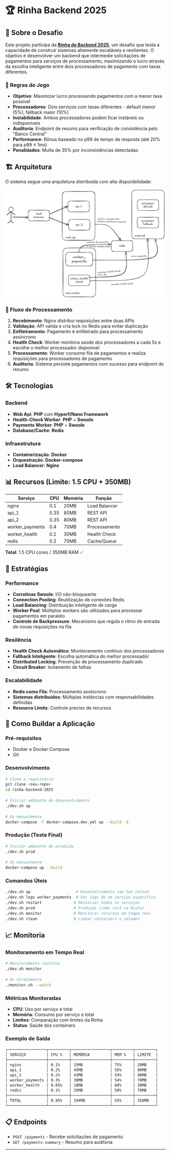 # 🏆 Rinha Backend 2025

## 🎯 Sobre o Desafio

Este projeto participa da **[Rinha de Backend 2025](https://github.com/zanfranceschi/rinha-de-backend-2025)**, um desafio que testa a capacidade de construir sistemas altamente escaláveis e resilientes. O objetivo é desenvolver um backend que intermedie solicitações de pagamentos para serviços de processamento, maximizando o lucro através da escolha inteligente entre dois processadores de pagamento com taxas diferentes.

### 🎲 Regras do Jogo
- **Objetivo**: Maximizar lucro processando pagamentos com a menor taxa possível
- **Processadores**: Dois serviços com taxas diferentes - default menor (5%), fallback maior (10%)
- **Instabilidade**: Ambos processadores podem ficar instáveis ou indisponíveis
- **Auditoria**: Endpoint de resumo para verificação de consistência pelo "Banco Central"
- **Performance**: Bônus baseado no p99 de tempo de resposta (até 20% para p99 ≤ 1ms)
- **Penalidades**: Multa de 35% por inconsistências detectadas

## 🏗️ Arquitetura

O sistema segue uma arquitetura distribuída com alta disponibilidade:

![Diagrama de Arquitetura](rinha-backend-2025-arquitetura.png)


### 🔄 Fluxo de Processamento
1. **Recebimento**: Nginx distribui requisições entre duas APIs
2. **Validação**: API valida e cria lock no Redis para evitar duplicação
3. **Enfileiramento**: Pagamento é enfileirado para processamento assíncrono
4. **Health Check**: Worker monitora saúde dos processadores a cada 5s e escolhe o melhor processador disponível
5. **Processamento**: Worker consome fila de pagamentos e realiza requisições para processadores de pagamento
6. **Auditoria**: Sistema persiste pagamentos com sucesso para endpoint de resumo

## 🛠️ Tecnologias

### Backend
- **Web Api**: **PHP** com **Hyperf/Nano Framework**
- **Health-Check Worker**: **PHP** + **Swoole**
- **Payments Worker**: **PHP** + **Swoole**
- **Database/Cache**: **Redis**

### Infraestrutura
- **Containerização**: **Docker**
- **Orquestração**: **Docker-compose**
- **Load Balancer**: **Nginx**

## 📊 Recursos (Limite: 1.5 CPU + 350MB)

| Serviço | CPU | Memória | Função |
|---------|-----|---------|---------|
| nginx | 0.1 | 20MB | Load Balancer |
| api_1 | 0.35 | 80MB | REST API |
| api_2 | 0.35 | 80MB | REST API |
| worker_payments | 0.4 | 70MB | Processamento |
| worker_health | 0.1 | 30MB | Health Check |
| redis | 0.2 | 70MB | Cache/Queue |

**Total**: 1.5 CPU cores / 350MB RAM ✅

## 🎯 Estratégias

### Performance
- **Corrotinas Swoole**: I/O não-bloqueante
- **Connection Pooling**: Reutilização de conexões Redis
- **Load Balancing**: Distribuição inteligente de carga
- **Worker Pool**: Múltiplos workers são utilizados para processar pagamentos em paralelo
- **Controle de Backpressure**: Mecanismo que regula o ritmo de entrada de novas requisições na fila

### Resilência
- **Health Check Automático**: Monitoramento contínuo dos processadores
- **Fallback Inteligente**: Escolha automática do melhor processador
- **Distributed Locking**: Prevenção de processamento duplicado
- **Circuit Breaker**: Isolamento de falhas

### Escalabilidade
- **Redis como Fila**: Processamento assíncrono
- **Sistemas distribuídos**: Múltiplas instâncias com responsabilidades definidas
- **Resource Limits**: Controle preciso de recursos

## 🚀 Como Buildar a Aplicação

### Pré-requisitos
- Docker e Docker Compose
- Git

### Desenvolvimento
```bash
# Clone o repositório
git clone <seu-repo>
cd rinha-backend-2025

# Iniciar ambiente de desenvolvimento
./dev.sh up

# Ou manualmente
docker-compose -f docker-compose.dev.yml up --build -d
```

### Produção (Teste Final)
```bash
# Iniciar ambiente de produção
./dev.sh prod

# Ou manualmente
docker-compose up --build
```

### Comandos Úteis
```bash
./dev.sh up                    # Desenvolvimento com hot-reload
./dev.sh logs worker_payments  # Ver logs de um serviço específico
./dev.sh restart              # Reiniciar todos os serviços
./dev.sh prod                 # Produção (como será na Rinha)
./dev.sh monitor              # Monitorar recursos em tempo real
./dev.sh clean                # Limpar containers e volumes
```

## 📈 Monitoria

### Monitoramento em Tempo Real
```bash
# Monitoramento contínuo
./dev.sh monitor

# Ou diretamente
./monitor.sh --watch
```

### Métricas Monitoradas
- **CPU**: Uso por serviço e total
- **Memória**: Consumo por serviço e total
- **Limites**: Comparação com limites da Rinha
- **Status**: Saúde dos containers

### Exemplo de Saída
```
┌─────────────────┬─────────┬─────────────────┬─────────┬─────────┐
│ SERVIÇO         │ CPU %   │ MEMÓRIA         │ MEM %   │ LIMITE  │
├─────────────────┼─────────┼─────────────────┼─────────┼─────────┤
│ nginx           │ 0.1%    │ 15MB            │ 75%     │ 20MB    │
│ api_1           │ 0.2%    │ 45MB            │ 56%     │ 80MB    │
│ api_2           │ 0.2%    │ 43MB            │ 54%     │ 80MB    │
│ worker_payments │ 0.3%    │ 38MB            │ 54%     │ 70MB    │
│ worker_health   │ 0.05%   │ 18MB            │ 60%     │ 30MB    │
│ redis           │ 0.1%    │ 35MB            │ 50%     │ 70MB    │
├─────────────────┼─────────┼─────────────────┼─────────┼─────────┤
│ TOTAL           │ 0.95%   │ 194MB           │ 55%     │ 350MB   │
└─────────────────┴─────────┴─────────────────┴─────────┴─────────┘
```

## 📋 Endpoints

- `POST /payments` - Recebe solicitações de pagamento
- `GET /payments-summary` - Resumo para auditoria

---